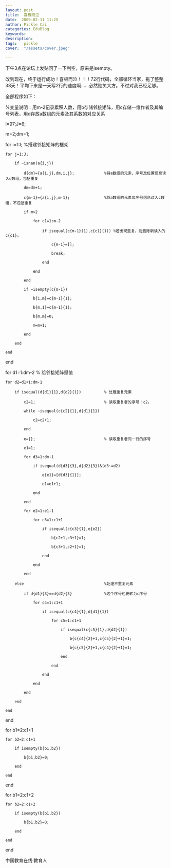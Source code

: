 ```yaml
---
layout: post  
title:  喜极而泣  
date:  2009-02-11 11:25  
author: Pickle Cai  
categories: EduBlog  
keywords: 
description:   
tags:	pickle   
cover:  "/assets/cover.jpeg"  

---  
```

    
下午3点在论坛上发贴问了一下判空，原来是isempty。



改到现在，终于运行成功！喜极而泣！！！72行代码，全部循环当家，拖了整整38天！平均下来是一天写2行的速度啊……必然贻笑大方。不过对我已经足够。



 



全部程序如下：



 



%变量说明：用m-2记录累积人数，用b存储邻接矩阵，用c存储一维作者及其编号列表，用d存放a数组的元素及其系数的对应关系

I=97;J=6;



m=2;dm=1;

for i=1:I;                                    %搭建邻接矩阵的框架

    for j=1:J;

        if ~isnan(a{i,j})

            d{dm}={a{i,j},dm,i,j};             %将a数组的元素、序号及位置信息读入d数组，包括重复

            dm=dm+1;

            c{m-1}={a{i,j},m-1};               %将a数组的元素及序号信息读入c数组，不包括重复

            if m>2

                for c1=1:m-2 

                    if isequal(c{m-1}(1),c{c1}(1)) %若出现重复，则删除新读入的c{c1};

                        c{m-1}=[];

                        break;

                    end

                end

            end         

            if ~isempty(c{m-1})

                b{1,m}=c{m-1}{1};

                b{m,1}=c{m-1}{1};

                b{m,m}=0;

                m=m+1;        

            end

        end

    end

end 

for d1=1:dm-2                                  % 给邻接矩阵赋值

    for d2=d1+1:dm-1

        if isequal(d{d1}{1},d{d2}{1})          % 处理重复元素

            c2=1;                              % 读取重复者的序号：c2。

            while ~isequal(c{c2}{1},d{d1}{1})

                c2=c2+1;

            end

            e={};                              % 读取重复者同一行的序号

            e1=1;

            for d3=1:dm-1                

                if isequal(d{d3}{3},d{d2}{3})&(d3~=d2)

                    e{e1}=[d{d3}{1}];

                    e1=e1+1;

                end                

            end

            for e2=1:e1-1

                for c3=1:c1+1

                    if isequal(c{c3}{1},e{e2})

                        b{c2+1,c3+1}=1;

                        b{c3+1,c2+1}=1;

                    end

                end

            end

        else                                   %处理不重复元素

            if d{d1}{3}==d{d2}{3}              %这个序号也要转为c序号

                for c4=1:c1+1

                    if isequal(c{c4}{1},d{d1}{1})

                        for c5=1:c1+1

                            if isequal(c{c5}{1},d{d2}{1})

                                b{c{c4}{2}+1,c{c5}{2}+1}=1;

                                b{c{c5}{2}+1,c{c4}{2}+1}=1;

                            end

                        end

                    end

                end

            end          

        end        

    end

end



for b1=2:c1+1

    for b2=2:c1+1

        if isempty(b{b1,b2})

            b{b1,b2}=0;

        end

    end

end



for b1=2:c1+2

    for b2=2:c1+2

        if isempty(b{b1,b2})

            b{b1,b2}=0;

        end

    end

end



		    
 中国教育在线·教育人

